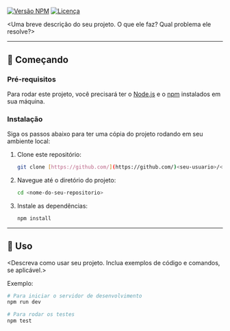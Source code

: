 # <Nome do Seu Projeto>

[![Versão NPM](https://img.shields.io/npm/v/<nome-do-pacote>.svg)](https://www.npmjs.com/package/<nome-do-pacote>)
[![Licença](https://img.shields.io/badge/license-MIT-blue.svg)](LICENSE)

<Uma breve descrição do seu projeto. O que ele faz? Qual problema ele resolve?>

---

## 🚀 Começando

### Pré-requisitos

Para rodar este projeto, você precisará ter o [Node.js](https://nodejs.org/) e o [npm](https://www.npmjs.com/) instalados em sua máquina.

### Instalação

Siga os passos abaixo para ter uma cópia do projeto rodando em seu ambiente local:

1.  Clone este repositório:
    ```bash
    git clone [https://github.com/](https://github.com/)<seu-usuario>/<nome-do-seu-repositorio>.git
    ```
2.  Navegue até o diretório do projeto:
    ```bash
    cd <nome-do-seu-repositorio>
    ```
3.  Instale as dependências:
    ```bash
    npm install
    ```

---

## 📖 Uso

<Descreva como usar seu projeto. Inclua exemplos de código e comandos, se aplicável.>

Exemplo:

```bash
# Para iniciar o servidor de desenvolvimento
npm run dev

# Para rodar os testes
npm test